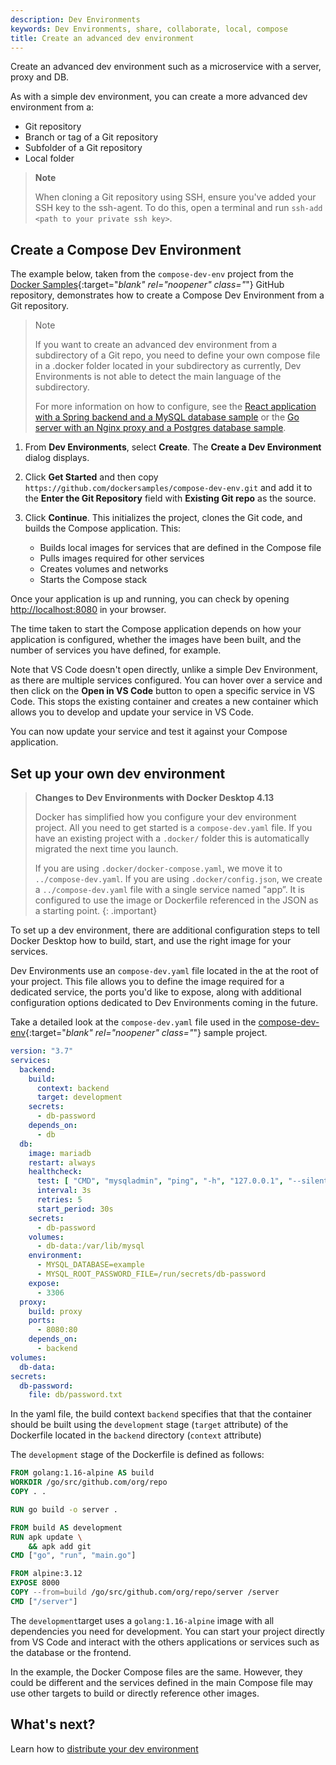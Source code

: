 ```yaml
---
description: Dev Environments
keywords: Dev Environments, share, collaborate, local, compose
title: Create an advanced dev environment
---
```


Create an advanced dev environment such as a microservice with a server, proxy and DB. 

As with a simple dev environment, you can create a more advanced dev environment from a:
- Git repository
- Branch or tag of a Git repository
- Subfolder of a Git repository
- Local folder

> **Note**
>
> When cloning a Git repository using SSH, ensure you've added your SSH key to the ssh-agent. To do this, open a terminal and run `ssh-add <path to your private ssh key>`.

## Create a Compose Dev Environment

The example below, taken from the `compose-dev-env` project from the [Docker Samples](https://github.com/dockersamples/compose-dev-env){:target="_blank" rel="noopener" class="_"} GitHub repository, demonstrates how to create a Compose Dev Environment from a Git repository. 

>Note
>
>If you want to create an advanced dev environment from a subdirectory of a Git repo, you need to define your own compose file in a .docker folder located in your subdirectory as currently, Dev Environments is not able to detect the main language of the subdirectory. 
>
>For more information on how to configure, see the [React application with a Spring backend and a MySQL database sample](https://github.com/docker/awesome-compose/tree/master/react-java-mysql) or the [Go server with an Nginx proxy and a Postgres database sample](https://github.com/docker/awesome-compose/tree/master/nginx-golang-postgres). 

1. From **Dev Environments**, select **Create**. The **Create a Dev Environment** dialog displays. 
2. Click **Get Started** and then copy `https://github.com/dockersamples/compose-dev-env.git` and add it to the **Enter the Git Repository** field with **Existing Git repo** as the source.
3. Click **Continue**. This initializes the project, clones the Git code, and builds the Compose application. This:

    - Builds local images for services that are defined in the Compose file
    - Pulls images required for other services
    - Creates volumes and networks
    - Starts the Compose stack

Once your application is up and running, you can check by opening [http://localhost:8080](http://localhost:8080) in your browser.

The time taken to start the Compose application depends on how your application is configured, whether the images have been built, and the number of services you have defined, for example.

Note that VS Code doesn't open directly, unlike a simple Dev Environment, as there are multiple services configured. You can hover over a service and then click on the **Open in VS Code** button to open a specific service in VS Code. This stops the existing container and creates a new container which allows you to develop and update your service in VS Code.

You can now update your service and test it against your Compose application.

## Set up your own dev environment

>**Changes to Dev Environments with Docker Desktop 4.13**
>
>Docker has simplified how you configure your dev environment project. All you need to get started is a `compose-dev.yaml` file. If you have an existing project with a `.docker/` folder this is automatically migrated the next time you launch.
>
> If you are using `.docker/docker-compose.yaml`, we move it to `../compose-dev.yaml`.
>If you are using `.docker/config.json`, we create a `../compose-dev.yaml` file with a single service named "app”. It is configured to use the image or Dockerfile referenced in the JSON as a starting point.
{: .important}

To set up a dev environment, there are additional configuration steps to tell Docker Desktop how to build, start, and use the right image for your services.

Dev Environments use an `compose-dev.yaml` file located in the at the root of your project. This file allows you to define the image required for a dedicated service, the ports you'd like to expose, along with additional configuration options dedicated to Dev Environments coming in the future.

Take a detailed look at the `compose-dev.yaml` file used in the [compose-dev-env](https://github.com/dockersamples/compose-dev-env/blob/main/.docker/docker-compose.yaml){:target="_blank" rel="noopener" class="_"} sample project.

```yaml
version: "3.7"
services:
  backend:
    build:
      context: backend
      target: development
    secrets:
      - db-password
    depends_on:
      - db
  db:
    image: mariadb
    restart: always
    healthcheck:
      test: [ "CMD", "mysqladmin", "ping", "-h", "127.0.0.1", "--silent" ]
      interval: 3s
      retries: 5
      start_period: 30s
    secrets:
      - db-password
    volumes:
      - db-data:/var/lib/mysql
    environment:
      - MYSQL_DATABASE=example
      - MYSQL_ROOT_PASSWORD_FILE=/run/secrets/db-password
    expose:
      - 3306
  proxy:
    build: proxy
    ports:
      - 8080:80
    depends_on:
      - backend
volumes:
  db-data:
secrets:
  db-password:
    file: db/password.txt
```

In the yaml file, the build context `backend` specifies that that the container should be built using the `development` stage (`target` attribute) of the Dockerfile located in the `backend` directory (`context` attribute)

The `development` stage of the Dockerfile is defined as follows:

```dockerfile
FROM golang:1.16-alpine AS build
WORKDIR /go/src/github.com/org/repo
COPY . .

RUN go build -o server .

FROM build AS development
RUN apk update \
    && apk add git
CMD ["go", "run", "main.go"]

FROM alpine:3.12
EXPOSE 8000
COPY --from=build /go/src/github.com/org/repo/server /server
CMD ["/server"]
```

The `development`target uses a `golang:1.16-alpine` image with all dependencies you need for development. You can start your project directly from VS Code and interact with the others applications or services such as the database or the frontend.

In the example, the Docker Compose files are the same. However, they could be different and the services defined in the main Compose file may use other targets to build or directly reference other images.

## What's next?

Learn how to [distribute your dev environment](share.md)
